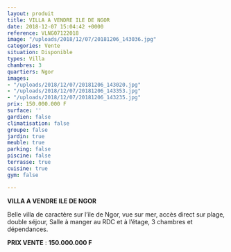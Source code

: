 ```yaml
---
layout: produit
title: VILLA A VENDRE ILE DE NGOR
date: 2018-12-07 15:04:42 +0000
reference: VLNG07122018
image: "/uploads/2018/12/07/20181206_143036.jpg"
categories: Vente
situation: Disponible
types: Villa
chambres: 3
quartiers: Ngor
images:
- "/uploads/2018/12/07/20181206_143020.jpg"
- "/uploads/2018/12/07/20181206_143353.jpg"
- "/uploads/2018/12/07/20181206_143235.jpg"
prix: 150.000.000 F
surface: ''
gardien: false
climatisation: false
groupe: false
jardin: true
meuble: true
parking: false
piscine: false
terrasse: true
cuisine: true
gym: false

---
```

**VILLA A VENDRE ILE DE NGOR**

Belle villa de caractère sur l’ile de Ngor, vue sur mer, accès direct sur plage, double séjour, Salle à manger au RDC et à l’étage, 3 chambres et dépendances.

**PRIX VENTE** : **150.000.000 F**